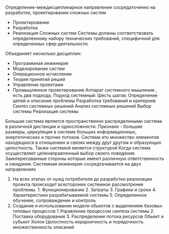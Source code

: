 Определение-междисциплинарное направление сосредаточенно на разработке, проектировании сложных систем
- Проектирование
- Разработка
- Реализация Сложных систем
Системы должны соответствовать определенному набору технических требований, специфичной для определенных сфер деятельности.

Объединяет несколько дисциплин: 
- Программная инженерия
- Моделирование систем
- Операционное исчисление
- Теория принятий решей
- Управление проектами
- Промышленное проектирование
Аппарат системного мышления , есть два подхода, 
Подход системный:
	Шесть шагов:
			Определение целей и описание проблемы
			Разработка требований и критериев
			Синтез системных решений
			Анализ системных решений
			Выбор системы
			Реализация системы
			
Большая система является пространственно распределнными система в различной дистанции и односложности.
Признаки - большие размеры, циркуляция в системе больших информационных, энергетических и прочих потоков.
Система это множество элементов находящихся в отношениях и связях между друг другом и образующих целостность.	Также системой является структурой
Когда система осуществляет целенаправленный выбор своего поведения.
Заинтересованные стороны которые имеют различную ответственность и ожидания.
Системная инженерия сосредтачивается на двух направлениях
1. На всех этапах от нужд потребителя до разработки реализации проекта происходит всесторонее системное рассмотрение проблемы. 
		1. Функционирование 
		2. Затраты
		3. Графики и сроки
		4. Характеристики разрабатываемой системы
		5. Определенное обучение, сопроваждение и контроль
2. Создание и использование модели обьектов с выделением базовых типовых процессов
		1.Управление процессом синтеза системы
		2. Поставка оборудования
		3. Распределение потока ресурсов
Обьект и субьект 
Холон
Целостность иерархичность и порядочность множественность описаний

